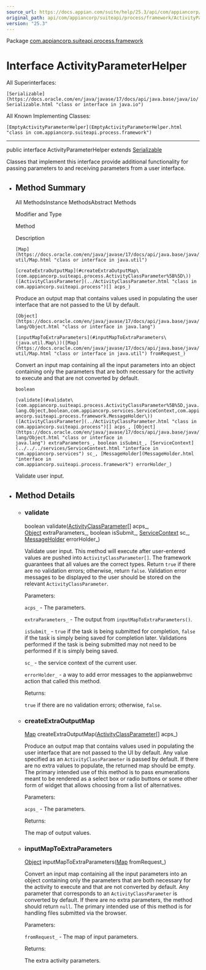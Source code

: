 ```yaml
---
source_url: https://docs.appian.com/suite/help/25.3/api/com/appiancorp/suiteapi/process/framework/ActivityParameterHelper.html
original_path: api/com/appiancorp/suiteapi/process/framework/ActivityParameterHelper.html
version: "25.3"
---
```


Package [com.appiancorp.suiteapi.process.framework](package-summary.html)

# Interface ActivityParameterHelper

All Superinterfaces:

`[Serializable](https://docs.oracle.com/en/java/javase/17/docs/api/java.base/java/io/Serializable.html "class or interface in java.io")`

All Known Implementing Classes:

`[EmptyActivityParameterHelper](EmptyActivityParameterHelper.html "class in com.appiancorp.suiteapi.process.framework")`

* * *

public interface ActivityParameterHelper extends [Serializable](https://docs.oracle.com/en/java/javase/17/docs/api/java.base/java/io/Serializable.html "class or interface in java.io")

Classes that implement this interface provide additional functionality for passing parameters to and receiving parameters from a user interface.

-   ## Method Summary

    All MethodsInstance MethodsAbstract Methods

    Modifier and Type

    Method

    Description

    `[Map](https://docs.oracle.com/en/java/javase/17/docs/api/java.base/java/util/Map.html "class or interface in java.util")`

    `[createExtraOutputMap](#createExtraOutputMap\(com.appiancorp.suiteapi.process.ActivityClassParameter%5B%5D\))([ActivityClassParameter](../ActivityClassParameter.html "class in com.appiancorp.suiteapi.process")[] acps_)`

    Produce an output map that contains values used in populating the user interface that are not passed to the UI by default.

    `[Object](https://docs.oracle.com/en/java/javase/17/docs/api/java.base/java/lang/Object.html "class or interface in java.lang")`

    `[inputMapToExtraParameters](#inputMapToExtraParameters\(java.util.Map\))([Map](https://docs.oracle.com/en/java/javase/17/docs/api/java.base/java/util/Map.html "class or interface in java.util") fromRequest_)`

    Convert an input map containing all the input parameters into an object containing only the parameters that are both necessary for the activity to execute and that are not converted by default.

    `boolean`

    `[validate](#validate\(com.appiancorp.suiteapi.process.ActivityClassParameter%5B%5D,java.lang.Object,boolean,com.appiancorp.services.ServiceContext,com.appiancorp.suiteapi.process.framework.MessageHolder\))([ActivityClassParameter](../ActivityClassParameter.html "class in com.appiancorp.suiteapi.process")[] acps_, [Object](https://docs.oracle.com/en/java/javase/17/docs/api/java.base/java/lang/Object.html "class or interface in java.lang") extraParameters_, boolean isSubmit_, [ServiceContext](../../../services/ServiceContext.html "interface in com.appiancorp.services") sc_, [MessageHolder](MessageHolder.html "interface in com.appiancorp.suiteapi.process.framework") errorHolder_)`

    Validate user input.

-   ## Method Details

    -   ### validate

        boolean validate([ActivityClassParameter](../ActivityClassParameter.html "class in com.appiancorp.suiteapi.process")\[\] acps\_, [Object](https://docs.oracle.com/en/java/javase/17/docs/api/java.base/java/lang/Object.html "class or interface in java.lang") extraParameters\_, boolean isSubmit\_, [ServiceContext](../../../services/ServiceContext.html "interface in com.appiancorp.services") sc\_, [MessageHolder](MessageHolder.html "interface in com.appiancorp.suiteapi.process.framework") errorHolder\_)

        Validate user input. This method will execute after user-entered values are pushed into `ActivityClassParameter[]`. The framework guarantees that all values are the correct types. Return `true` if there are no validation errors; otherwise, return `false`. Validation error messages to be displayed to the user should be stored on the relevant `ActivityClassParameter`.

        Parameters:

        `acps_` - The parameters.

        `extraParameters_` - The output from `inputMapToExtraParameters()`.

        `isSubmit_` - `true` if the task is being submitted for completion, `false` if the task is simply being saved for completion later. Validations performed if the task is being submitted may not need to be performed if it is simply being saved.

        `sc_` - the service context of the current user.

        `errorHolder_` - a way to add error messages to the appianwebmvc action that called this method.

        Returns:

        `true` if there are no validation errors; otherwise, `false`.

    -   ### createExtraOutputMap

        [Map](https://docs.oracle.com/en/java/javase/17/docs/api/java.base/java/util/Map.html "class or interface in java.util") createExtraOutputMap([ActivityClassParameter](../ActivityClassParameter.html "class in com.appiancorp.suiteapi.process")\[\] acps\_)

        Produce an output map that contains values used in populating the user interface that are not passed to the UI by default. Any value specified as an `ActivityClassParameter` is passed by default. If there are no extra values to populate, the returned map should be empty. The primary intended use of this method is to pass enumerations meant to be rendered as a select box or radio buttons or some other form of widget that allows choosing from a list of alternatives.

        Parameters:

        `acps_` - The parameters.

        Returns:

        The map of output values.

    -   ### inputMapToExtraParameters

        [Object](https://docs.oracle.com/en/java/javase/17/docs/api/java.base/java/lang/Object.html "class or interface in java.lang") inputMapToExtraParameters([Map](https://docs.oracle.com/en/java/javase/17/docs/api/java.base/java/util/Map.html "class or interface in java.util") fromRequest\_)

        Convert an input map containing all the input parameters into an object containing only the parameters that are both necessary for the activity to execute and that are not converted by default. Any parameter that corresponds to an `ActivityClassParameter` is converted by default. If there are no extra parameters, the method should return `null`. The primary intended use of this method is for handling files submitted via the browser.

        Parameters:

        `fromRequest_` - The map of input parameters.

        Returns:

        The extra activity parameters.